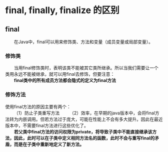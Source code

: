 # final, finally, finalize 的区别
## final
&emsp;&emsp;在Java中，final可以用来修饰类、方法和变量（成员变量或局部变量）。
### 修饰类
&emsp;&emsp;当用final修饰类时，表明该类不能被其它类所继承。所以当我们需要让一个类用永远不能被继承，就可以用final去修饰，但要注意：  
&emsp;&emsp;****final类中的所有成员方法都会隐式的定义为final方法****
### 修饰方法
使用final方法的原因主要有两个：  
&emsp;&emsp;（1）防止子类重写方法
&emsp;&emsp;（2）效率，在早期的java版本中，会将final方法转为内嵌调用。但若方法过于庞大，可能在性能上不会有多大提升。因此在最近版本中，不需要final方法进行这些优化了。  
&emsp;&emsp;**若父类中final方法的访问权限为private，将导致子类中不能直接继承该方法，因此，此时可以在子类中定义相同方法名的函数，此时不会与重写final的矛盾，而是在子类中重新地定义了新方法。**